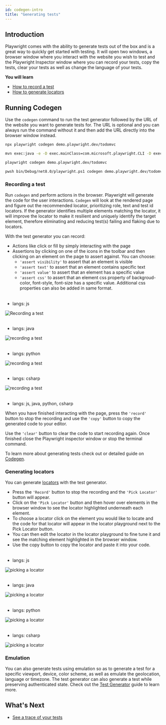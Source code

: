 ```yaml
---
id: codegen-intro
title: "Generating tests"
---
```


## Introduction

Playwright comes with the ability to generate tests out of the box and is a great way to quickly get started with testing. It will open two windows, a browser window where you interact with the website you wish to test and the Playwright Inspector window where you can record your tests, copy the tests, clear your tests as well as change the language of your tests.

**You will learn**

- [How to record a test](/codegen.md#recording-a-test)
- [How to generate locators](/codegen.md#generating-locators)

## Running Codegen

Use the `codegen` command to run the test generator followed by the URL of the website you want to generate tests for. The URL is optional and you can always run the command without it and then add the URL directly into the browser window instead.

```bash js
npx playwright codegen demo.playwright.dev/todomvc
```

```bash java
mvn exec:java -e -D exec.mainClass=com.microsoft.playwright.CLI -D exec.args="codegen demo.playwright.dev/todomvc"
```

```bash python
playwright codegen demo.playwright.dev/todomvc
```

```bash csharp
pwsh bin/Debug/net8.0/playwright.ps1 codegen demo.playwright.dev/todomvc
```

### Recording a test

Run `codegen` and perform actions in the browser. Playwright will generate the code for the user interactions. `Codegen` will look at the rendered page and figure out the recommended locator, prioritizing role, text and test id locators. If the generator identifies multiple elements matching the locator, it will improve the locator to make it resilient and uniquely identify the target element, therefore eliminating and reducing test(s) failing and flaking due to locators.

With the test generator you can record:
* Actions like click or fill by simply interacting with the page
* Assertions by clicking on one of the icons in the toolbar and then clicking on an element on the page to assert against. You can choose:
  * `'assert visibility'` to assert that an element is visible
  * `'assert text'` to assert that an element contains specific text
  * `'assert value'` to assert that an element has a specific value
  * `'assert css'` to assert that an element css property of backgroud-color, font-style, font-size has a specific value. Additional css properties can also be added in same format.

######
* langs: js

![Recording a test](https://github.com/microsoft/playwright/assets/13063165/34a79ea1-639e-4cb3-8115-bfdc78e3d34d)

######
* langs: java

![recording a test](https://github.com/microsoft/playwright/assets/13063165/ec9c4071-4af8-4ae7-8b36-aebcc29bdbbb)

######
* langs: python

![recording a test](https://github.com/microsoft/playwright/assets/13063165/9751b609-6e4c-486b-a961-f86f177b1d58)

######
* langs: csharp

![recording a test](https://github.com/microsoft/playwright/assets/13063165/53bdfb6f-d462-4ce0-ab95-0619faaebf1e)

######
* langs: js, java, python, csharp

When you have finished interacting with the page, press the `'record'` button to stop the recording and use the `'copy'` button to copy the generated code to your editor.

Use the `'clear'` button to clear the code to start recording again. Once finished close the Playwright inspector window or stop the terminal command.

To learn more about generating tests check out or detailed guide on [Codegen](./codegen.md).

### Generating locators

You can generate [locators](/locators.md) with the test generator.

* Press the `'Record'` button to stop the recording and the `'Pick Locator'` button will appear.
* Click on the `'Pick Locator'` button and then hover over elements in the browser window to see the locator highlighted underneath each element.
* To choose a locator click on the element you would like to locate and the code for that locator will appear in the locator playground next to the Pick Locator button.
* You can then edit the locator in the locator playground to fine tune it and see the matching element highlighted in the browser window. 
* Use the copy button to copy the locator and paste it into your code.

######
* langs: js

![picking a locator](https://github.com/microsoft/playwright/assets/13063165/2c8a12e2-4e98-4fdd-af92-1d73ae696d86)

######
* langs: java

![picking a locator](https://github.com/microsoft/playwright/assets/13063165/733b48fd-5edf-4150-93f0-018adc52b6ff)

######
* langs: python

![picking a locator](https://github.com/microsoft/playwright/assets/13063165/95d11f48-96a4-46b9-9c2a-63c3aa4fdce7)

######
* langs: csharp

![picking a locator](https://github.com/microsoft/playwright/assets/13063165/1478f56f-422f-4276-9696-0674041f11dc)

### Emulation

You can also generate tests using emulation so as to generate a test for a specific viewport, device, color scheme, as well as emulate the geolocation, language or timezone. The test generator can also generate a test while preserving authenticated state. Check out the [Test Generator](./codegen.md#emulation) guide to learn more.

## What's Next

- [See a trace of your tests](./trace-viewer-intro.md)
